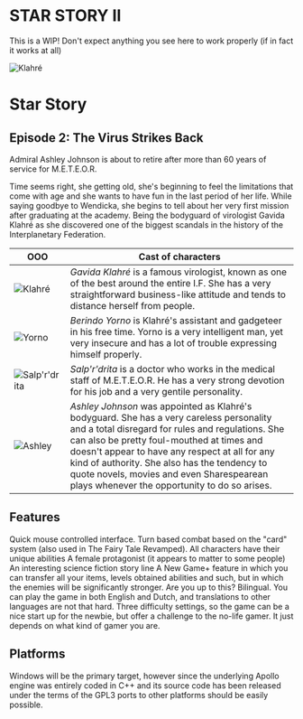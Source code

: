 # STAR STORY II

This is a WIP!
Don't expect anything you see here to work properly (if in fact it works at all)


![Klahré](https://user-images.githubusercontent.com/11202073/134805392-6985de40-15d0-46ef-a5e4-39895da50d0c.png)


# Star Story
## Episode 2: The Virus Strikes Back

Admiral Ashley Johnson is about to retire after more than 60 years of service for M.E.T.E.O.R. 

Time seems right, she getting old, she's beginning to feel the limitations that come with age and she wants to have fun in the last period of her life. While saying goodbye to Wendicka, she begins to tell about her very first mission after graduating at the academy. Being the bodyguard of virologist Gavida Klahré as she discovered one of the biggest scandals in the history of the Interplanetary Federation. 



OOO | Cast of characters 
---|---
![Klahré](https://user-images.githubusercontent.com/11202073/134805392-6985de40-15d0-46ef-a5e4-39895da50d0c.png) | *Gavida Klahré* is a famous virologist, known as one of the best around the entire I.F. She has a very straightforward business-like attitude and tends to distance herself from people.
![Yorno](https://user-images.githubusercontent.com/11202073/134805395-8f541350-6239-4c90-a98a-79b68f6460f7.png) | *Berindo Yorno* is Klahré's assistant and gadgeteer in his free time. Yorno is a very intelligent man, yet very insecure and has a lot of trouble expressing himself properly.
![Salp'r'drita](https://user-images.githubusercontent.com/11202073/134805393-4e31c0e9-667e-4d59-8831-aa93d539d8e4.png) | *Salp'r'drita* is a doctor who works in the medical staff of M.E.T.E.O.R. He has a very strong devotion for his job and a very gentile personality. 
![Ashley](https://user-images.githubusercontent.com/11202073/134805394-9a3be218-b3b3-41b9-ba44-036ac1453ef1.png) | *Ashley Johnson* was appointed as Klahré's bodyguard. She has a very careless personality and a total disregard for rules and regulations. She can also be pretty foul-mouthed at times and doesn't appear to have any respect at all for any kind of authority. She also has the tendency to quote novels, movies and even Sharespearean plays whenever the opportunity to do so arises.




## Features
Quick mouse controlled interface.
Turn based combat based on the "card" system (also used in The Fairy Tale Revamped).
All characters have their unique abilities
A female protagonist (it appears to matter to some people)
An interesting science fiction story line
A New Game+ feature in which you can transfer all your items, levels obtained abilities and such, but in which the enemies will be significantly stronger. Are you up to this?
Bilingual. You can play the game in both English and Dutch, and translations to other languages are not that hard.
Three difficulty settings, so the game can be a nice start up for the newbie, but offer a challenge to the no-life gamer. It just depends on what kind of gamer you are.


## Platforms
Windows will be the primary target, however since the underlying Apollo engine was entirely coded in C++ and its source code has been released under the terms of the GPL3 ports to other platforms should be easily possible.
